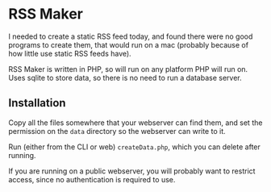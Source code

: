 # RSS Maker
I needed to create a static RSS feed today, and found there were no good
programs to create them, that would run on a mac (probably because of how
little use static RSS feeds have).

RSS Maker is written in PHP, so will run on any platform PHP will run on.
Uses sqlite to store data, so there is no need to run a database server.

## Installation
Copy all the files somewhere that your webserver can find them, and set the
permission on the `data` directory so the webserver can write to it.

Run (either from the CLI or web) `createData.php`, which you can delete
after running.

If you are running on a public webserver, you will probably want to restrict
access, since no authentication is required to use.
